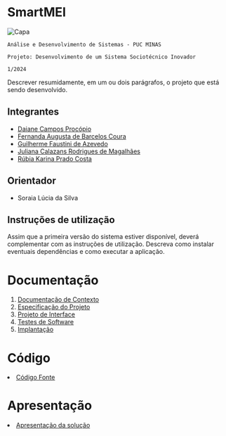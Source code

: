 # SmartMEI
![Capa](https://github.com/ICEI-PUC-Minas-PMV-ADS/pmv-ads-2024-1-e5-proj-empext-t2-smartmei/assets/100447878/0445e764-4c7c-4523-b392-b847778d7455)

`Análise e Desenvolvimento de Sistemas - PUC MINAS`

`Projeto: Desenvolvimento de um Sistema Sociotécnico Inovador`

`1/2024`

Descrever resumidamente, em um ou dois parágrafos, o projeto que está sendo desenvolvido.

## Integrantes

* [Daiane Campos Procópio](https://github.com/procopiodaiane)
* [Fernanda Augusta de Barcelos Coura](https://github.com/fernandaabarcelos)
* [Guilherme Faustini de Azevedo](https://github.com/GFaustini)
* [Juliana Calazans Rodrigues de Magalhães](https://github.com/JulianaCalazans)
* [Rúbia Karina Prado Costa](https://github.com/RubiaKarina)

## Orientador

* Soraia Lúcia da Silva

## Instruções de utilização

Assim que a primeira versão do sistema estiver disponível, deverá complementar com as instruções de utilização. Descreva como instalar eventuais dependências e como executar a aplicação.

# Documentação

<ol>
<li><a href="https://github.com/ICEI-PUC-Minas-PMV-ADS/pmv-ads-2024-1-e5-proj-empext-t2-smartmei/blob/main/documentos/01-Documenta%C3%A7%C3%A3o%20de%20Contexto.md"> Documentação de Contexto</a></li>
<li><a href="docs/02-Especificação do Projeto.md"> Especificação do Projeto</a></li>
<li><a href="docs/03-Projeto de Interface.md"> Projeto de Interface</a></li>
<li><a href="docs/04-Testes de Software.md"> Testes de Software</a></li>
<li><a href="docs/05-Implantação.md"> Implantação</a></li>
</ol>

# Código

<li><a href="src/README.md"> Código Fonte</a></li>

# Apresentação

<li><a href="presentation/README.md"> Apresentação da solução</a></li>
